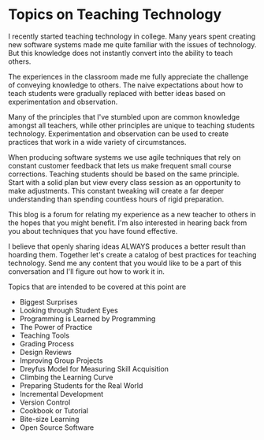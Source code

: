 # Topics on Teaching Technology

I recently started teaching technology in college. Many years spent creating new software systems made me quite familiar with the issues of technology. But this knowledge does not instantly convert into the ability to teach others.

The experiences in the classroom made me fully appreciate the challenge of conveying knowledge to others. The naive expectations about how to teach students were gradually replaced with better ideas based on experimentation and observation.

Many of the principles that I've stumbled upon are common knowledge amongst all teachers, while other principles are unique to teaching students technology. Experimentation and observation can be used to create practices that work in a wide variety of circumstances.

When producing software systems we use agile techniques that rely on constant customer feedback that lets us make frequent small course corrections. Teaching students should be based on the same principle. Start with a solid plan but view every class session as an opportunity to make adjustments. This constant tweaking will create a far deeper understanding than spending countless hours of rigid preparation.

This blog is a forum for relating my experience as a new teacher to others in the hopes that you might benefit. I'm also interested in hearing back from you about techniques that you have found effective.

I believe that openly sharing ideas ALWAYS produces a better result than hoarding them. Together let's create a catalog of best practices for teaching technology. Send me any content that you would like to be a part of this conversation and I'll figure out how to work it in.

Topics that are intended to be covered at this point are

* Biggest Surprises
* Looking through Student Eyes
* Programming is Learned by Programming
* The Power of Practice
* Teaching Tools
* Grading Process
* Design Reviews
* Improving Group Projects
* Dreyfus Model for Measuring Skill Acquisition
* Climbing the Learning Curve
* Preparing Students for the Real World
* Incremental Development
* Version Control
* Cookbook or Tutorial
* Bite-size Learning
* Open Source Software


